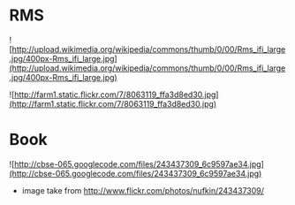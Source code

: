 # RMS #
![http://upload.wikimedia.org/wikipedia/commons/thumb/0/00/Rms_ifi_large.jpg/400px-Rms_ifi_large.jpg](http://upload.wikimedia.org/wikipedia/commons/thumb/0/00/Rms_ifi_large.jpg/400px-Rms_ifi_large.jpg)

![http://farm1.static.flickr.com/7/8063119_ffa3d8ed30.jpg](http://farm1.static.flickr.com/7/8063119_ffa3d8ed30.jpg)

# Book #
![http://cbse-065.googlecode.com/files/243437309_6c9597ae34.jpg](http://cbse-065.googlecode.com/files/243437309_6c9597ae34.jpg)
- image take from http://www.flickr.com/photos/nufkin/243437309/